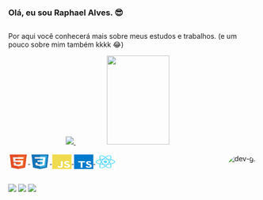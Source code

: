 ### Olá, eu sou Raphael Alves. 😎
##

Por aqui você conhecerá mais sobre meus estudos e trabalhos. (e um pouco sobre mim também kkkk 😂)

<div align="center">
  <a href="https://github.com/euraphaedev">
  <img height="180em" src="https://github-readme-stats.vercel.app/api?username=euraphaeldev&show_icons=true&theme=tokyonight&include_all_commits=true&count_private=true"/>
  <img width="50%" height="180em" src="https://github-readme-stats.vercel.app/api/top-langs/?username=euraphaeldev&layout=compact&langs_count=7&theme=tokyonight"/>
</div>

<div style="display: inline_block"><br>
  <img align="center" alt="Eu-HTML" height="30" width="40" src="https://raw.githubusercontent.com/devicons/devicon/master/icons/html5/html5-original.svg">
  <img align="center" alt="Eu-CSS" height="30" width="40" src="https://raw.githubusercontent.com/devicons/devicon/master/icons/css3/css3-original.svg">
  <img align="center" alt="Eu-Js" height="30" width="40" src="https://raw.githubusercontent.com/devicons/devicon/master/icons/javascript/javascript-plain.svg">
  <img align="center" alt="Eu-Ts" height="30" width="40" src="https://raw.githubusercontent.com/devicons/devicon/master/icons/typescript/typescript-plain.svg">
  <img align="center" alt="Eu-React" height="30" width="40" src="https://raw.githubusercontent.com/devicons/devicon/master/icons/react/react-original.svg">
  <img align="right" alt="dev-gif" height="160" style="border-radius:50px;" src="https://media.discordapp.net/attachments/690671874383806555/1002644841433407548/41456161_2337335926293290_5143083205062033408_n.jpg?width=585&height=585">
</div>

##

<div> 
  <a href="https://www.linkedin.com/in/raphaellpb/" target="_blank"><img src="https://img.shields.io/badge/-LinkedIn-%230077B5?style=for-the-badge&logo=linkedin&logoColor=white" target="_blank"></a> 
  <a href="https://instagram.com/raphaellsdk" target="_blank"><img src="https://img.shields.io/badge/-Instagram-%23E4405F?style=for-the-badge&logo=instagram&logoColor=white" target="_blank"></a>
  <a href = "mailto:euraphael.dev@gmail.com"><img src="https://img.shields.io/badge/-Gmail-%23333?style=for-the-badge&logo=gmail&logoColor=white" target="_blank"></a>
</div>

<!--
**euraphaeldev/euraphaeldev** is a ✨ _special_ ✨ repository because its `README.md` (this file) appears on your GitHub profile.

Here are some ideas to get you started:

- 🔭 I’m currently working on ...
- 🌱 I’m currently learning ...
- 👯 I’m looking to collaborate on ...
- 🤔 I’m looking for help with ...
- 💬 Ask me about ...
- 📫 How to reach me: ...
- 😄 Pronouns: ...
- ⚡ Fun fact: ...
-->
